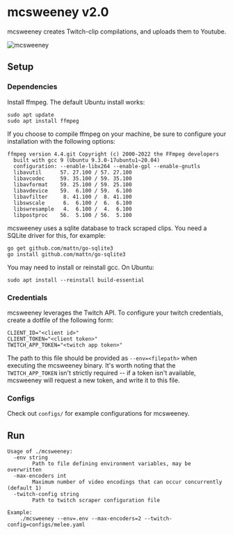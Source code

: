 # mcsweeney v2.0 
mcsweeney creates Twitch-clip compilations, and uploads them to Youtube. 

![mcsweeney](https://i.ibb.co/s6B62S4/Mcsweeney.png) 

## Setup
### Dependencies

Install ffmpeg. The default Ubuntu install works:
```
sudo apt update 
sudo apt install ffmpeg
```
If you choose to compile ffmpeg on your machine, be sure to configure your installation with the following options:
```
ffmpeg version 4.4.git Copyright (c) 2000-2022 the FFmpeg developers
  built with gcc 9 (Ubuntu 9.3.0-17ubuntu1~20.04)
  configuration: --enable-libx264 --enable-gpl --enable-gnutls
  libavutil      57. 27.100 / 57. 27.100
  libavcodec     59. 35.100 / 59. 35.100
  libavformat    59. 25.100 / 59. 25.100
  libavdevice    59.  6.100 / 59.  6.100
  libavfilter     8. 41.100 /  8. 41.100
  libswscale      6.  6.100 /  6.  6.100
  libswresample   4.  6.100 /  4.  6.100
  libpostproc    56.  5.100 / 56.  5.100
```
mcsweeney uses a sqlite database to track scraped clips. You need a SQLite driver for this, for example:
```
go get github.com/mattn/go-sqlite3
go install github.com/mattn/go-sqlite3
``` 
You may need to install or reinstall gcc. On Ubuntu:
```
sudo apt install --reinstall build-essential
```

### Credentials
mcsweeney leverages the Twitch API. To configure your twitch credentials, create a dotfile of the following form:
```
CLIENT_ID="<client id>"
CLIENT_TOKEN="<client token>"
TWITCH_APP_TOKEN="<twitch app token>"
```
The path to this file should be provided as ```--env=<filepath>``` when executing the mcsweeney binary. It's worth noting
that the ```TWITCH_APP_TOKEN``` isn't strictly required -- if a token isn't available, mcsweeney will request a new token, and 
write it to this file. 

### Configs
Check out ```configs/``` for example configurations for mcsweeney. 

## Run
```
Usage of ./mcsweeney:
  -env string
        Path to file defining environment variables, may be overwritten
  -max-encoders int
        Maximum number of video encodings that can occur concurrently (default 1)
  -twitch-config string
        Path to twitch scraper configuration file

Example:
    ./mcsweeney --env=.env --max-encoders=2 --twitch-config=configs/melee.yaml 
```
